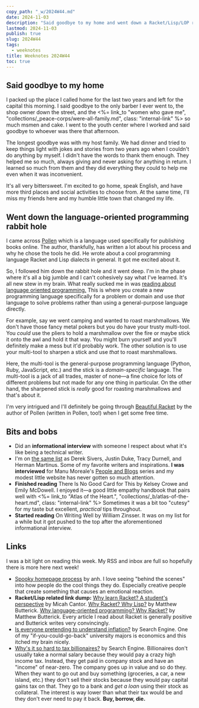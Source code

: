 ```yaml
---
copy_path: "_w/2024W44.md"
date: 2024-11-03
description: "Said goodbye to my home and went down a Racket/Lisp/LOP rabbit hole. Weeknotes for the 44th week of the year 2024."
lastmod: 2024-11-03
publish: true
slug: 2024W44
tags:
  - weeknotes
title: Weeknotes 2024W44
toc: true
---
```


## Said goodbye to my home

I packed up the place I called home for the last two years and left for the capital this morning. I said goodbye to the only barber I ever went to, the shop owner down the street, and the <%= link_to "women who gave me", "collections/_peace-corps/were-all-family.md", class: "internal-link" %> so much msmen and cake. I went to the youth center where I worked and said goodbye to whoever was there that afternoon.

The longest goodbye was with my host family. We had dinner and tried to keep things light with jokes and stories from two years ago when I couldn't do anything by myself. I didn't have the words to thank them enough. They helped me so much, always giving and never asking for anything in return. I learned so much from them and they did everything they could to help me even when it was inconvenient.

It's all very bittersweet. I'm excited to go home, speak English, and have more third places and social activities to choose from. At the same time, I'll miss my friends here and my humble little town that changed my life.

## Went down the language-oriented programming rabbit hole

I came across [Pollen](https://docs.racket-lang.org/pollen/) which is a language used specifically for publishing books online. The author, thankfully, has written a lot about his process and why he chose the tools he did. He wrote about a cool programming language Racket and Lisp dialects in general. It got me excited about it.

So, I followed him down the rabbit hole and it went deep. I'm in the phase where it's all a big jumble and I can't cohesively say what I've learned. It's all new stew in my brain. What really sucked me in was [reading about language oriented programming.](https://beautifulracket.com) This is where you create a new programming language specifically for a problem or domain and use _that_ language to solve problems rather than using a general-purpose language directly.

For example, say we went camping and wanted to roast marshmallows. We don't have those fancy metal pokers but you do have your trusty multi-tool. You _could_ use the pliers to hold a marshmallow over the fire or maybe stick it onto the awl and hold it that way. You might burn yourself and you'll definitely make a mess but it'd probably work. The other solution is to use your multi-tool to sharpen a stick and use _that_ to roast marshmallows.

Here, the multi-tool is the general-purpose programming language (Python, Ruby, JavaScript, etc.) and the stick is a _domain-specific_ language. The multi-tool is a jack of all trades, master of none—a fine choice for lots of different problems but not made for any one thing in particular. On the other hand, the sharpened stick is _really_ good for roasting marshmallows and that's about it.

I'm very intrigued and I'll definitely be going through [Beautiful Racket](https://beautifulracket.com) by the author of Pollen (written in Pollen, too!) when I get some free time.

## Bits and bobs

- Did an **informational interview** with someone I respect about what it's like being a technical writer.
- I'm on [the same list](https://manuelmoreale.com/pb-westley-winks) as Derek Sivers, Justin Duke, Tracy Durnell, and Herman Martinus. Some of my favorite writers and inspirations. **I was interviewed** for Manu Moreale's [People and Blogs](https://manuelmoreale.com/pb-westley-winks) series and my modest little website has never gotten so much attention.
- **Finished reading** There Is No Good Card for This by Kelsey Crowe and Emily McDowell. I enjoyed it—a good little empathy handbook that pairs well with <%= link_to "Atlas of the Heart.", "collections/_b/atlas-of-the-heart.md", class: "internal-link" %> Sometimes it was a bit too "cutesy" for my taste but excellent, _practical_ tips throughout.
- **Started reading** On Writing Well by William Zinsser. It was on my list for a while but it got pushed to the top after the aforementioned informational interview.

## Links

I was a bit light on reading this week. My RSS and inbox are full so hopefully there is more here next week!

- [Spooky homepage process](https://anhvn.com/posts/2024/spooky-homepage-process/) by anh. I love seeing "behind the scenes" into how people do the cool things they do. Especially creative people that create something that causes an emotional reaction.
- **Racket/Lisp related link dump:** [Why learn Racket? A student's perspective](https://www.micahcantor.com/blog/why-learn-racket/) by Micah Cantor. [Why Racket? Why Lisp?](https://beautifulracket.com/appendix/why-racket-why-lisp.html) by Matthew Butterick. [Why language-oriented programming? Why Racket?](https://beautifulracket.com/appendix/why-lop-why-racket.html) by Matthew Butterick. Every article I read about Racket is generally positive and Butterick writes very convincingly.
- [Is everyone pretending to understand inflation?](https://pjvogt.substack.com/p/is-everyone-pretending-to-understand) by Search Engine. One of my "if-you-could-go-back" university majors is economics and this itched my brain nicely.
- [Why's it so hard to tax billionaires?](https://pjvogt.substack.com/p/whys-it-so-hard-to-tax-billionaires) by Search Engine. Billionaires don't usually take a normal salary because they would pay a crazy high income tax. Instead, they get paid in company stock and have an "income" of near-zero. The company goes up in value and so do they. When they want to go out and buy something (groceries, a car, a new island, etc.) they don't sell their stocks because they would pay capital gains tax on that. They go to a bank and _get a loan_ using their stock as collateral. The interest is way lower than what their tax would be and they don't ever need to pay it back. **Buy, borrow, die.**
